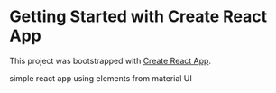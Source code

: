 # Getting Started with Create React App

This project was bootstrapped with [Create React App](https://github.com/facebook/create-react-app).

simple react app using elements from material UI
